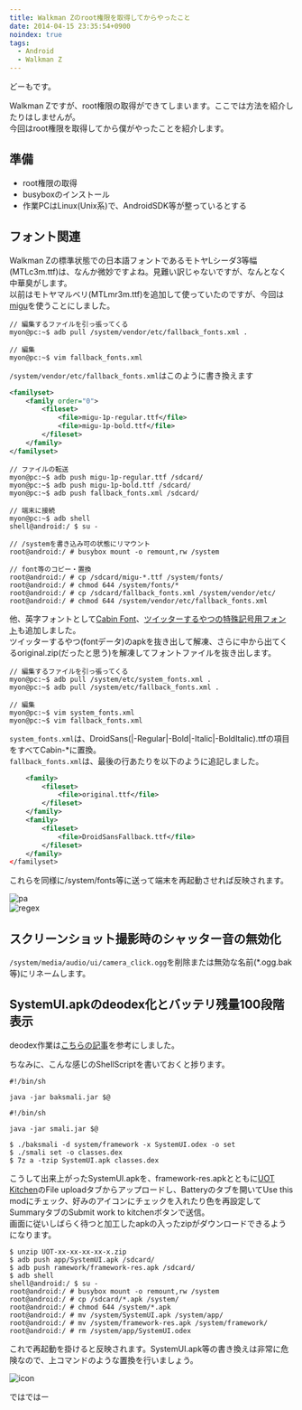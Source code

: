 ```yaml
---
title: Walkman Zのroot権限を取得してからやったこと
date: 2014-04-15 23:35:54+0900
noindex: true
tags:
  - Android
  - Walkman Z
---
```

どーもです。

Walkman Zですが、root権限の取得ができてしまいます。ここでは方法を紹介したりはしませんが。  
今回はroot権限を取得してから僕がやったことを紹介します。

## 準備

* root権限の取得
* busyboxのインストール
* 作業PCはLinux(Unix系)で、AndroidSDK等が整っているとする

## フォント関連
Walkman Zの標準状態での日本語フォントであるモトヤLシーダ3等幅(MTLc3m.ttf)は、なんか微妙ですよね。見難い訳じゃないですが、なんとなく中華臭がします。  
以前はモトヤマルベリ(MTLmr3m.ttf)を追加して使っていたのですが、今回は[migu](http://mix-mplus-ipa.sourceforge.jp/migu/ "migu")を使うことにしました。

    // 編集するファイルを引っ張ってくる
    myon@pc:~$ adb pull /system/vendor/etc/fallback_fonts.xml .
    
    // 編集
    myon@pc:~$ vim fallback_fonts.xml

`/system/vendor/etc/fallback_fonts.xml`はこのように書き換えます

```xml
<familyset>
    <family order="0">
        <fileset>
            <file>migu-1p-regular.ttf</file>
            <file>migu-1p-bold.ttf</file>
        </fileset>
    </family>
</familyset>
```


    // ファイルの転送
    myon@pc:~$ adb push migu-1p-regular.ttf /sdcard/
    myon@pc:~$ adb push migu-1p-bold.ttf /sdcard/
    myon@pc:~$ adb push fallback_fonts.xml /sdcard/
    
    // 端末に接続
    myon@pc:~$ adb shell
    shell@android:/ $ su -
    
    // /systemを書き込み可の状態にリマウント
    root@android:/ # busybox mount -o remount,rw /system
    
    // font等のコピー・置換
    root@android:/ # cp /sdcard/migu-*.ttf /system/fonts/
    root@android:/ # chmod 644 /system/fonts/*
    root@android:/ # cp /sdcard/fallback_fonts.xml /system/vendor/etc/
    root@android:/ # chmod 644 /system/vendor/etc/fallback_fonts.xml

他、英字フォントとして[Cabin Font](http://www.impallari.com/cabin "Cabin")、[ツイッターするやつの特殊記号用フォント](https://play.google.com/store/apps/details?id=com.suruyatu.font "tsuiyatsu")も追加しました。  
ツイッターするやつ(fontデータ)のapkを抜き出して解凍、さらに中から出てくるoriginal.zip(だったと思う)を解凍してフォントファイルを抜き出します。

    // 編集するファイルを引っ張ってくる
    myon@pc:~$ adb pull /system/etc/system_fonts.xml .
    myon@pc:~$ adb pull /system/etc/fallback_fonts.xml .
    
    // 編集
    myon@pc:~$ vim system_fonts.xml
    myon@pc:~$ vim fallback_fonts.xml

`system_fonts.xml`は、DroidSans(|-Regular|-Bold|-Italic|-BoldItalic).ttfの項目をすべてCabin-\*に置換。  
`fallback_fonts.xml`は、最後の行あたりを以下のように追記しました。

```xml
    <family>
        <fileset>
            <file>original.ttf</file>
        </fileset>
    </family>
    <family>
        <fileset>
            <file>DroidSansFallback.ttf</file>
        </fileset>
    </family>
</familyset>
```

これらを同様に/system/fonts等に送って端末を再起動させれば反映されます。

![pa](https://lh6.googleusercontent.com/-yApAMR-q-nA/U05yI7fUdgI/AAAAAAAADLk/MB9vtJaE5Ho/s800/Screenshot_2014-04-16-20-54-56.png "pa")  
![regex](https://lh3.googleusercontent.com/-LoY0kcnW66o/U05yJNe8WOI/AAAAAAAADLo/HinrFrAOP9k/s800/Screenshot_2014-04-16-20-55-25.png "regex")

## スクリーンショット撮影時のシャッター音の無効化
`/system/media/audio/ui/camera_click.ogg`を削除または無効な名前(\*.ogg.bak等)にリネームします。

## SystemUI.apkのdeodex化とバッテリ残量100段階表示
deodex作業は[こちらの記事](http://maruppa.blog.fc2.com/blog-entry-115.html "deodex")を参考にしました。

ちなみに、こんな感じのShellScriptを書いておくと捗ります。

```shell
#!/bin/sh

java -jar baksmali.jar $@
```

```shell
#!/bin/sh

java -jar smali.jar $@
```


    $ ./baksmali -d system/framework -x SystemUI.odex -o set
    $ ./smali set -o classes.dex
    $ 7z a -tzip SystemUI.apk classes.dex

こうして出来上がったSystemUI.apkを、framework-res.apkとともに[UOT Kitchen](http://uot.dakra.lt/kitchen/ "UOT Kitchen")のFile uploadタブからアップロードし、Batteryのタブを開いてUse this modにチェック、好みのアイコンにチェックを入れたり色を再設定してSummaryタブのSubmit work to kitchenボタンで送信。  
画面に従いしばらく待つと加工したapkの入ったzipがダウンロードできるようになります。

    $ unzip UOT-xx-xx-xx-xx-x.zip
    $ adb push app/SystemUI.apk /sdcard/
    $ adb push ramework/framework-res.apk /sdcard/
    $ adb shell
    shell@android:/ $ su -
    root@android:/ # busybox mount -o remount,rw /system
    root@android:/ # cp /sdcard/*.apk /system/
    root@android:/ # chmod 644 /system/*.apk
    root@android:/ # mv /system/SystemUI.apk /system/app/
    root@android:/ # mv /system/framework-res.apk /system/framework/
    root@android:/ # rm /system/app/SystemUI.odex

これで再起動を掛けると反映されます。SystemUI.apk等の書き換えは非常に危険なので、上コマンドのような置換を行いましょう。

![icon](https://lh3.googleusercontent.com/-tOwtNfph08s/U052nAKYieI/AAAAAAAADL0/v-Pur6eOWvQ/s800/icon.png "icon")

ではではー
